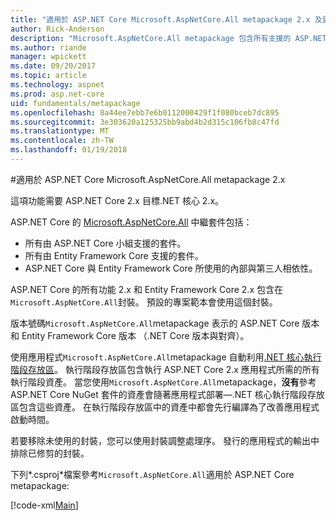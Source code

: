 ```yaml
---
title: "適用於 ASP.NET Core Microsoft.AspNetCore.All metapackage 2.x 及更新版本"
author: Rick-Anderson
description: "Microsoft.AspNetCore.All metapackage 包含所有支援的 ASP.NET Core 和 Entity Framework Core 套件，以及它們的相依性。"
ms.author: riande
manager: wpickett
ms.date: 09/20/2017
ms.topic: article
ms.technology: aspnet
ms.prod: asp.net-core
uid: fundamentals/metapackage
ms.openlocfilehash: 8a44ee7ebb7e6b0112000429f1f080bceb7dc895
ms.sourcegitcommit: 3e303620a125325bb9abd4b2d315c106fb8c47fd
ms.translationtype: MT
ms.contentlocale: zh-TW
ms.lasthandoff: 01/19/2018
---
```

#<a name="microsoftaspnetcoreall-metapackage-for-aspnet-core-2x"></a>適用於 ASP.NET Core Microsoft.AspNetCore.All metapackage 2.x

這項功能需要 ASP.NET Core 2.x 目標.NET 核心 2.x。

ASP.NET Core 的 [Microsoft.AspNetCore.All](https://www.nuget.org/packages/Microsoft.AspNetCore.All) 中繼套件包括：

* 所有由 ASP.NET Core 小組支援的套件。
* 所有由 Entity Framework Core 支援的套件。 
* ASP.NET Core 與 Entity Framework Core 所使用的內部與第三人相依性。 

ASP.NET Core 的所有功能 2.x 和 Entity Framework Core 2.x 包含在`Microsoft.AspNetCore.All`封裝。 預設的專案範本會使用這個封裝。

版本號碼`Microsoft.AspNetCore.All`metapackage 表示的 ASP.NET Core 版本和 Entity Framework Core 版本 （.NET Core 版本與對齊）。

使用應用程式`Microsoft.AspNetCore.All`metapackage 自動利用[.NET 核心執行階段存放區](https://docs.microsoft.com/dotnet/core/deploying/runtime-store)。 執行階段存放區包含執行 ASP.NET Core 2.x 應用程式所需的所有執行階段資產。 當您使用`Microsoft.AspNetCore.All`metapackage，**沒有**參考 ASP.NET Core NuGet 套件的資產會隨著應用程式部署&mdash;.NET 核心執行階段存放區包含這些資產。 在執行階段存放區中的資產中都會先行編譯為了改善應用程式啟動時間。

若要移除未使用的封裝，您可以使用封裝調整處理序。 發行的應用程式的輸出中排除已修剪的封裝。

下列*.csproj*檔案參考`Microsoft.AspNetCore.All`適用於 ASP.NET Core metapackage:

[!code-xml[Main](..\mvc\views\view-compilation\sample\MvcRazorCompileOnPublish2.csproj?highlight=9)]
